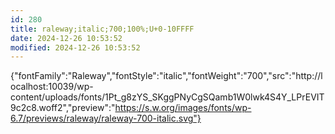 ```yaml
---
id: 280
title: raleway;italic;700;100%;U+0-10FFFF
date: 2024-12-26 10:53:52
modified: 2024-12-26 10:53:52
---
```



{"fontFamily":"Raleway","fontStyle":"italic","fontWeight":"700","src":"http://localhost:10039/wp-content/uploads/fonts/1Pt_g8zYS_SKggPNyCgSQamb1W0lwk4S4Y_LPrEVIT9c2c8.woff2","preview":"https://s.w.org/images/fonts/wp-6.7/previews/raleway/raleway-700-italic.svg"}